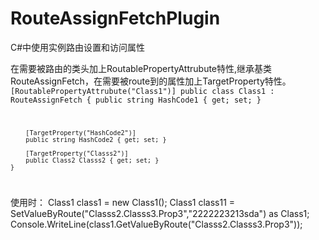 # RouteAssignFetchPlugin
C#中使用实例路由设置和访问属性

在需要被路由的类头加上RoutablePropertyAttrubute特性,继承基类RouteAssignFetch，在需要被route到的属性加上TargetProperty特性。
<code>
  [RoutablePropertyAttrubute("Class1")]
    public class Class1 : RouteAssignFetch
    {
        public string HashCode1 { get; set; }

        [TargetProperty("HashCode2")]
        public string HashCode2 { get; set; }

        [TargetProperty("Classs2")]
        public Class2 Classs2 { get; set; }
    }
</code>

使用时：
  Class1 class1 = new Class1();
  Class1 class11 = SetValueByRoute("Classs2.Classs3.Prop3","2222223213sda") as Class1;
  Console.WriteLine(class1.GetValueByRoute("Classs2.Classs3.Prop3"));
 
